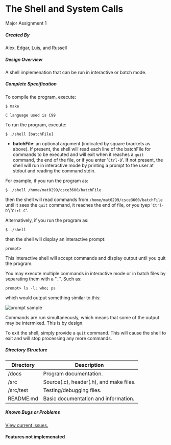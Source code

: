 The Shell and System Calls
===============================

Major Assignment 1

##### Created By

Alex, Edgar, Luis, and Russell

##### Design Overview

A shell implemenation that can be run in interactive or batch mode.

##### Complete Specification

To compile the program, execute:

    $ make

	C language used is C99

To run the program, execute:

    $ ./shell [batchFile]

- **batchFile**: an optional argument (indicated by square brackets as above). If present, the shell will read each line of the batchFile for commands to be executed and will exit when it reaches a `quit` command, the end of the file, or if you enter '`Ctrl-D`'. If not present, the shell will run in interactive mode by printing a prompt to the user at stdout and reading the command stdin.

For example, if you run the program as:

    $ ./shell /home/mat0299/csce3600/batchFile

then the shell will read commands from `/home/mat0299/csce3600/batchFile` until it sees the `quit` command, it reaches the end of file, or you tyep '`Ctrl-D`'/'`Ctrl-C`'.

Alternatively, if you run the program as:

    $ ./shell

then the shell will display an interactive prompt:

    prompt>

This interactive shell will accept commands and display output until you quit the program.

You may execute multiple commands in interactive mode or in batch files by separating them with a "`;`". Such as:

    prompt> ls -l; who; ps

which would output something similar to this:

![prompt sample](http://i.imgur.com/bVraaQE.png)

Commands are run simultaneously, which means that some of the output may be intermixed. This is by design.

To exit the shell, simply provide a `quit` command. This will cause the shell to exit and will stop processing any more commands.

##### Directory Structure

Directory   |   Description
-------     |   --------
/docs  	      |   Program documentation.
/src 	      |   Source(.c), header(.h), and make files.
/src/test     |   Testing/debugging files.
README.md         |   Basic documentation and information.


##### Known Bugs or Problems

[View current issues.](https://github.com/unt-sysprog-team/major-assignment-1/issues)

#### Features not  implemenated 
